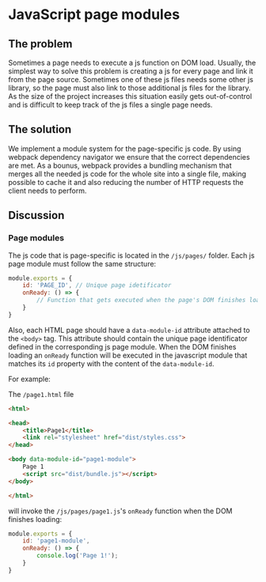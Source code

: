 # JavaScript page modules

## The problem

Sometimes a page needs to execute a js function on DOM load. Usually, the simplest way to solve this problem is creating a js for every page and link it from the page source. Sometimes one of these js files needs some other js library, so the page must also link to those additional js files for the library. As the size of the project increases this situation easily gets out-of-control and is difficult to keep track of the js files a single page needs.

## The solution

We implement a module system for the page-specific js code. By using webpack dependency navigator we ensure that the correct dependencies are met. As a bounus, webpack provides a bundling mechanism that merges all the needed js code for the whole site into a single file, making possible to cache it and also reducing the number of HTTP requests the client needs to perform.

## Discussion

### Page modules

The js code that is page-specific is located in the `/js/pages/` folder. Each js page module must follow the same structure:

```js
module.exports = {
    id: 'PAGE_ID', // Unique page idetificator
    onReady: () => {
        // Function that gets executed when the page's DOM finishes loading.
    }
}
```

Also, each HTML page should have a `data-module-id` attribute attached to the `<body>` tag. This attribute should contain the unique page identificator defined in the corresponding js page module. When the DOM finishes loading an `onReady` function will be executed in the javascript module that matches its `id` property with the content of the `data-module-id`.

For example:

The `/page1.html` file

```html
<html>

<head>
    <title>Page1</title>
    <link rel="stylesheet" href="dist/styles.css">
</head>

<body data-module-id="page1-module">
    Page 1
    <script src="dist/bundle.js"></script>
</body>

</html>
```

will invoke the `/js/pages/page1.js`'s `onReady` function when the DOM finishes loading:

```js
module.exports = {
    id: 'page1-module',
    onReady: () => {
        console.log('Page 1!');
    }
}
```